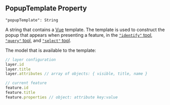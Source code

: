 ## PopupTemplate Property
`"popupTemplate": String`

A string that contains a [Vue](https://vuejs.org/) template.
The template is used to construct the popup that appears when presenting a feature, in the [`"identify"` tool](../tools/identify-tool), [`"query"` tool](../tools/query-tool), and [`"select"` tool](../tools/select-tool).

The model that is available to the template:
```javascript
// layer configuration
layer.id
layer.title
layer.attributes // array of objects: { visible, title, name }

// current feature
feature.id
feature.title
feature.properties // object: attribute key:value
```
